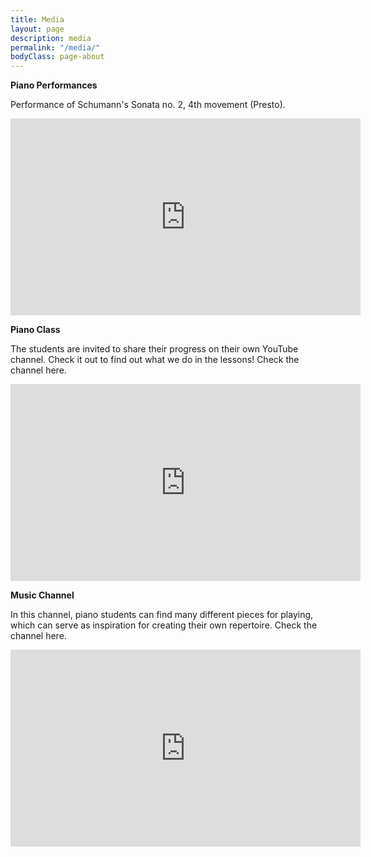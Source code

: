 ```yaml
---
title: Media
layout: page
description: media
permalink: "/media/"
bodyClass: page-about
---
```


**Piano Performances**

Performance of Schumann's Sonata no. 2, 4th movement (Presto).

<iframe width="560" height="315" src="https://www.youtube.com/embed/4VYXBaJ_6zw" title="YouTube video player" frameborder="0" allow="accelerometer; autoplay; clipboard-write; encrypted-media; gyroscope; picture-in-picture" allowfullscreen></iframe>

**Piano Class**

The students are invited to share their progress on their own YouTube channel. Check it out to find out what we do in the lessons! Check the channel here. 

<iframe width="560" height="315" src="https://www.youtube.com/embed/1xvI8Gmez5s" title="YouTube video player" frameborder="0" allow="accelerometer; autoplay; clipboard-write; encrypted-media; gyroscope; picture-in-picture" allowfullscreen></iframe>

**Music Channel**

In this channel, piano students can find many different pieces for playing, which can serve as inspiration for creating their own repertoire. Check the channel here.

<iframe width="560" height="315" src="https://www.youtube.com/embed/K1IE7DMMXmA" title="YouTube video player" frameborder="0" allow="accelerometer; autoplay; clipboard-write; encrypted-media; gyroscope; picture-in-picture" allowfullscreen></iframe>
